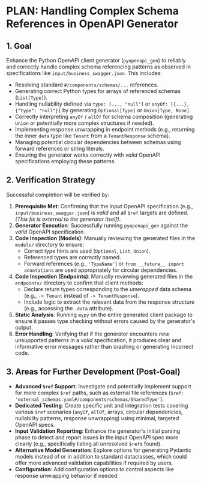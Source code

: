 # PLAN: Handling Complex Schema References in OpenAPI Generator

## 1. Goal

Enhance the Python OpenAPI client generator (`pyopenapi_gen`) to reliably and correctly handle complex schema referencing patterns as observed in specifications like `input/business_swagger.json`. This includes:

*   Resolving standard `#/components/schemas/...` references.
*   Generating correct Python types for arrays of referenced schemas (`List[Type]`).
*   Handling nullability defined via `type: [..., "null"]` or `anyOf: [{...}, {"type": "null"}]` by generating `Optional[Type]` or `Union[Type, None]`.
*   Correctly interpreting `anyOf` / `allOf` for schema composition (generating `Union` or potentially more complex structures if needed).
*   Implementing response unwrapping in endpoint methods (e.g., returning the inner `data` type like `Tenant` from a `TenantResponse` schema).
*   Managing potential circular dependencies between schemas using forward references or string literals.
*   Ensuring the generator works correctly with *valid* OpenAPI specifications employing these patterns.

## 2. Verification Strategy

Successful completion will be verified by:

1.  **Prerequisite Met**: Confirming that the input OpenAPI specification (e.g., `input/business_swagger.json`) is *valid* and all `$ref` targets are defined. *(This fix is external to the generator itself)*.
2.  **Generator Execution**: Successfully running `pyopenapi_gen` against the *valid* OpenAPI specification.
3.  **Code Inspection (Models)**: Manually reviewing the generated files in the `models/` directory to ensure:
    *   Correct type hints are used (`Optional`, `List`, `Union`).
    *   Referenced types are correctly named.
    *   Forward references (e.g., `'TypeName'`) or `from __future__ import annotations` are used appropriately for circular dependencies.
4.  **Code Inspection (Endpoints)**: Manually reviewing generated files in the `endpoints/` directory to confirm that client methods:
    *   Declare return types corresponding to the *unwrapped* data schema (e.g., `-> Tenant` instead of `-> TenantResponse`).
    *   Include logic to extract the relevant data from the response structure (e.g., accessing the `.data` attribute).
5.  **Static Analysis**: Running `mypy` on the entire generated client package to ensure it passes type checking without errors caused by the generator's output.
6.  **Error Handling**: Verifying that if the generator encounters *new* unsupported patterns in a *valid* specification, it produces clear and informative error messages rather than crashing or generating incorrect code.

## 3. Areas for Further Development (Post-Goal)

*   **Advanced `$ref` Support**: Investigate and potentially implement support for more complex `$ref` paths, such as external file references (`$ref: 'external_schemas.yaml#/components/schemas/SharedType'`).
*   **Dedicated Testing**: Create specific unit and integration tests covering various `$ref` scenarios (`anyOf`, `allOf`, arrays, circular dependencies, nullability patterns, response unwrapping) using minimal, targeted OpenAPI specs.
*   **Input Validation Reporting**: Enhance the generator's initial parsing phase to detect and report issues in the input OpenAPI spec more clearly (e.g., specifically listing all unresolved `$ref`s found).
*   **Alternative Model Generation**: Explore options for generating Pydantic models instead of or in addition to standard dataclasses, which could offer more advanced validation capabilities if required by users.
*   **Configuration**: Add configuration options to control aspects like response unwrapping behavior if needed. 